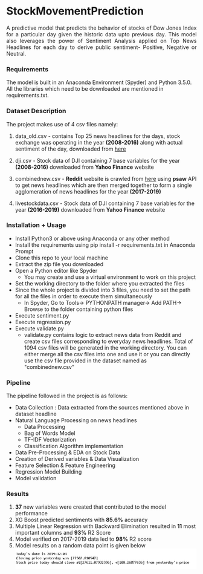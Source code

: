 StockMovementPrediction
============================================
<p align="justify">
A predictive model that predicts the behavior of stocks of Dow Jones Index for a particular day given the historic data upto previous day. This model also leverages the power of Sentiment Analysis applied on Top News Headlines for each day to derive public sentiment- Positive, Negative or Neutral.

</p>

### Requirements

<p align="justify">

The model is built in an Anaconda Environment (Spyder) and Python 3.5.0. All the libraries which need to be downloaded are mentioned in requirements.txt.
	
</p>

### Dataset Description
<p align="justify">

The project makes use of 4 csv files namely:

1. data_old.csv - contains Top 25 news headlines for the days, stock exchange was operating in the year **(2008-2016)** along with actual sentiment of the day, downloaded from [here](https://www.kaggle.com/aaron7sun/stocknews#RedditNews.csv )

2. dji.csv - Stock data of DJI containing 7 base variables for the year **(2008-2016)** downloaded from **Yahoo Finance** website

3. combinednew.csv -  **Reddit** website is crawled from [here](https://www.reddit.com/r/usanews/ ) using **psaw** API to get news headlines which are then merged together to form a single agglomeration of news headlines for the year **(2017-2019)**

4. livestockdata.csv - Stock data of DJI containing 7 base variables for the year **(2016-2019)** downloaded from **Yahoo Finance** website
	
</p>


### Installation + Usage
- Install Python3 or above using Anaconda or any other method
- Install the requirements using pip install -r requirements.txt in Anaconda Prompt
- Clone this repo to your local machine
- Extract the zip file you downloaded
- Open a Python editor like Spyder 
	* You may create and use a virtual environment to work on this project
- Set the working directory to the folder where you extracted the files
- Since the whole project is divided into 3 files, you need to set the path for all the files in order to execute them simultaneously
	* In Spyder, Go to Tools-> PYTHONPATH manager-> Add PATH-> Browse to the folder containing python files
- Execute sentiment.py
- Execute regression.py
- Execute validate.py
	* validate.py contains logic to extract news data from Reddit and create csv files corresponding to everyday news headlines. Total of 1094 csv files will be generated in the working directory. You can either merge all the csv files into one and use it or you can directly use the csv file provided in the dataset named as "combinednew.csv"

### Pipeline
The pipeline followed in the project is as follows:
- Data Collection : Data extracted from the sources mentioned above in dataset headline
-  Natural Language Processing on news headlines
	* Data Processing
	* Bag of Words Model
	* TF-IDF Vectorization
	* Classification Algorithm implementation
- Data Pre-Processing & EDA on Stock Data
- Creation of Derived variables & Data Visualization
- Feature Selection & Feature Engineering
- Regression Model Building
- Model validation

### Results

1. **37** new variables were created that contributed to the model performance
2. XG Boost predicted sentiments with **85.6%** accuracy
3. Multiple Linear Regression with Backward Elimination  resulted in **11** most important columns  and **93%** R2 Score
4. Model verified on 2017-2019 data led to **98%** R2 score
5. Model results on a random data point is given below
![Results](results.png)


